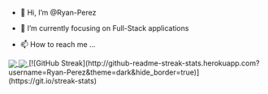 - 👋 Hi, I’m @Ryan-Perez
- 🌱 I’m currently focusing on Full-Stack applications

- 📫 How to reach me ...



<a href="">
  <img align="center" src="https://github-readme-stats.vercel.app/api?username=Ryan-Perez&show_icons=true&theme=radical&hide_border=true" />
</a>
<a href="">
  <img align="center" src="https://github-readme-stats.vercel.app/api/top-langs/?username=Ryan-Perez&theme=radical&hide_border=true&layout=compact" />
</a>
[![GitHub Streak](http://github-readme-streak-stats.herokuapp.com?username=Ryan-Perez&theme=dark&hide_border=true)](https://git.io/streak-stats)
